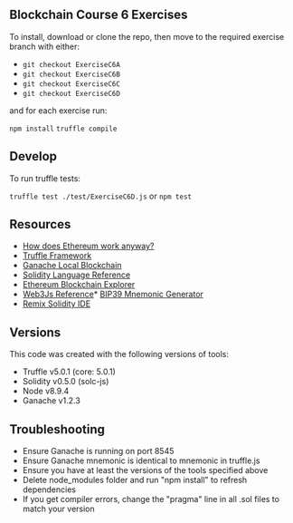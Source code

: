## Blockchain Course 6 Exercises

To install, download or clone the repo, then move to the required exercise branch with either:

- `git checkout ExerciseC6A`
- `git checkout ExerciseC6B`
- `git checkout ExerciseC6C`
- `git checkout ExerciseC6D`

and for each exercise run:

`npm install`
`truffle compile`

## Develop

To run truffle tests:

`truffle test ./test/ExerciseC6D.js` or `npm test`

## Resources

- [How does Ethereum work anyway?](https://medium.com/@preethikasireddy/how-does-ethereum-work-anyway-22d1df506369)
- [Truffle Framework](http://truffleframework.com/)
- [Ganache Local Blockchain](http://truffleframework.com/ganache/)
- [Solidity Language Reference](http://solidity.readthedocs.io/en/v0.4.24/)
- [Ethereum Blockchain Explorer](https://etherscan.io/)
- [Web3Js Reference](https://github.com/ethereum/wiki/wiki/JavaScript-API)\* [BIP39 Mnemonic Generator](https://iancoleman.io/bip39/)
- [Remix Solidity IDE](https://remix.ethereum.org/)

## Versions

This code was created with the following versions of tools:

- Truffle v5.0.1 (core: 5.0.1)
- Solidity v0.5.0 (solc-js)
- Node v8.9.4
- Ganache v1.2.3

## Troubleshooting

- Ensure Ganache is running on port 8545
- Ensure Ganache mnemonic is identical to mnemonic in truffle.js
- Ensure you have at least the versions of the tools specified above
- Delete node_modules folder and run "npm install" to refresh dependencies
- If you get compiler errors, change the "pragma" line in all .sol files to match your version
